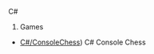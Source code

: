 C# 

1. Games
 - [C#/ConsoleChess](https://github.com/jeremy-hicks05/Portfolio/tree/master/C%23/Games/ConsoleChess)) C# Console Chess
